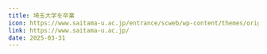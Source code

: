 ```yaml
---
title: 埼玉大学を卒業
icon: https://www.saitama-u.ac.jp/entrance/scweb/wp-content/themes/original/images/favicon.ico
link: https://www.saitama-u.ac.jp/
date: 2025-03-31
---
```

